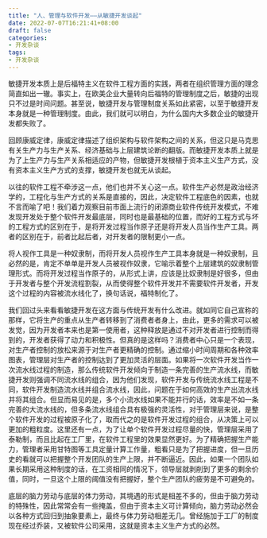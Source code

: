 ```yaml
---
title: "人、管理与软件开发——从敏捷开发谈起"
date: 2022-07-07T16:21:41+08:00
draft: false
categories:
- 开发杂谈
tags:
- 开发杂谈
---
```


敏捷开发本质上是后福特主义在软件工程方面的实践，两者在组织管理方面的理念简直如出一辙。事实上，在欧美企业大量转向后福特的管理制度之后，敏捷的出现只不过是时间问题。甚至说，敏捷开发与管理制度关系如此紧密，以至于敏捷开发本身就是一种管理制度。由此，我们就可以明白，为什么国内大多数企业的敏捷开发都失败了。

回顾康威定律，康威定律描述了组织架构与软件架构之间的关系，但这只是马克思有关生产力与生产关系、经济基础与上层建筑论断的翻版。而敏捷开发本质上就是为了上生产力与生产关系相适应的产物，但敏捷开发根植于资本主义生产方式，没有资本主义生产方式的支撑，敏捷开发也就无从谈起。

以往的软件工程不牵涉这一点，他们也并不关心这一点。软件生产必然是政治经济学的，工程化与生产方式的关系是直接的，因此，决定软件工程底色的因素，也就不言而喻了吧！我们着力观察目前市面上流行的闭源商业软件传统开发模式，不难发现开发处于整个软件开发最底层，同时也是最基础的位置，而好的工程方式与坏的工程方式的区别在于，是将开发过程当作原子还是将开发人员当作生产工具。两者的区别在于，前者比起后者，对开发者的限制更小一点。

将人视作工具是一种奴隶制，而将开发人员视作生产工具本身就是一种奴隶制，且必然的是，肯定不单单是开发人员被视作奴隶，它喻示着整个上层建筑的奴隶制管理形式。而将开发过程当作原子的，从形式上讲，应该是比奴隶制是好很多，但由于开发者与整个开发流程割裂，从而使得整个软件开发并不需要软件开发者，开发这个过程的内容被流水线化了，换句话说，福特制化了。

我们回过头来看看敏捷开发在这方面与传统开发有什么改进。就如同它自己宣称的那样，它将生产的重点从生产者转移到了消费者者身上，由此，更多的需求可以被发觉，因为开发者本来也是第一使用者，这种释放是通过不对开发者进行控制而得到的，开发者获得了动力和积极性。但真的是这样吗？消费者中心只是一个表现，对生产者控制的放松来源于对生产者更精确的控制。通过缩小时间周期和各种效率图表，管理层对生产者的控制达到了更加灵活的层面。如果将一次软件开发当作一次流水线过程的制造，那么传统软件开发倾向于制造一条完善的生产流水线，而敏捷开发则强调不同流水线的组合，因为他们发现，软件开发与传统流水线工程是不同，软件开发制造流水线并组合流水线，因此，问题在于如何高效的生产出流水线并将其组合。但显而易见的是，多个小流水线如果不能并行的话，效率是不如一条完善的大流水线的，但多条流水线组合具有极强的灵活性，对于管理层来说，是整个软件开发的过程被原子化了，取而代之的是软件开发过程的组合，从决策上可以更加的粗粒度。这里还有一点，为了让单个软件开发过程尽量的快，管理层采用了泰勒制，而且比起在工厂里，在软件工程里的效果显然更好。为了精确把握生产能力，管理者采用甘特图等工具定量计算工作量，粗看只是为了把握进度，但一旦历史的看就可以把握整个开发团队的生产上限，并不断逼近。因此，如果一个团队如果长期采用这种制度的话，在工资相同的情况下，领导层就剥削到了更多的剩余价值，同时，一旦这个上限的阈值没有把握好，整个生产团队的疲劳是不可避免的。

底层的脑力劳动与底层的体力劳动，其境遇的形式是相差不多的，但由于脑力劳动的特殊性，因此常常会有一些掩盖，但由于资本主义可计算倾向，脑力劳动必然会以各种方式回归到抽象要素上，最终与体力劳动相差无几。曾经施加于工厂的制度现在经过乔装，又被软件公司采用，这就是资本主义生产方式的必然。
